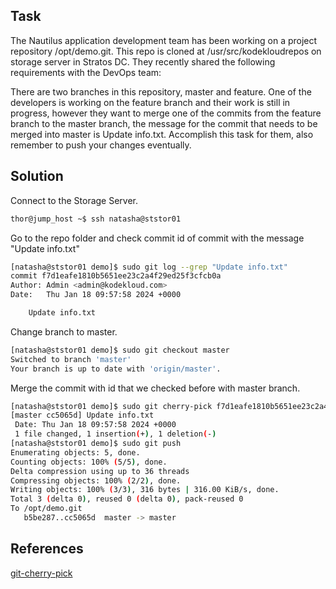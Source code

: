 ## Task

The Nautilus application development team has been working on a project repository /opt/demo.git. This repo is cloned at /usr/src/kodekloudrepos on storage server in Stratos DC. They recently shared the following requirements with the DevOps team:

There are two branches in this repository, master and feature. One of the developers is working on the feature branch and their work is still in progress, however they want to merge one of the commits from the feature branch to the master branch, the message for the commit that needs to be merged into master is Update info.txt. Accomplish this task for them, also remember to push your changes eventually.
## Solution

Connect to the Storage Server.

```sh
thor@jump_host ~$ ssh natasha@ststor01
```

Go to the repo folder and check commit id of commit with the message "Update info.txt"

```sh
[natasha@ststor01 demo]$ sudo git log --grep "Update info.txt"
commit f7d1eafe1810b5651ee23c2a4f29ed25f3cfcb0a
Author: Admin <admin@kodekloud.com>
Date:   Thu Jan 18 09:57:58 2024 +0000

    Update info.txt
```

Change branch to master.

```sh
[natasha@ststor01 demo]$ sudo git checkout master
Switched to branch 'master'
Your branch is up to date with 'origin/master'.
```

Merge the commit with id that we checked before with master branch.

```sh
[natasha@ststor01 demo]$ sudo git cherry-pick f7d1eafe1810b5651ee23c2a4f29ed25f3cfcb0a
[master cc5065d] Update info.txt
 Date: Thu Jan 18 09:57:58 2024 +0000
 1 file changed, 1 insertion(+), 1 deletion(-)
[natasha@ststor01 demo]$ sudo git push
Enumerating objects: 5, done.
Counting objects: 100% (5/5), done.
Delta compression using up to 36 threads
Compressing objects: 100% (2/2), done.
Writing objects: 100% (3/3), 316 bytes | 316.00 KiB/s, done.
Total 3 (delta 0), reused 0 (delta 0), pack-reused 0
To /opt/demo.git
   b5be287..cc5065d  master -> master
```

## References

[git-cherry-pick](https://git-scm.com/docs/git-cherry-pick)
